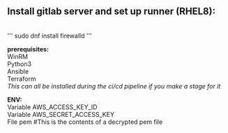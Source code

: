 <h2>Install gitlab server and set up runner (RHEL8):</h2><br>
'''
sudo dnf install firewalld
'''


<b>prerequisites:</b><br>
WinRM <br>
Python3 <br>
Ansible <br>
Terraform <br>
<i>This can all be installed during the ci/cd pipeline if you make a stage for it</i><br>

<b>ENV:</b><br>
Variable AWS_ACCESS_KEY_ID <br>
Variable AWS_SECRET_ACCESS_KEY <br>
File pem #This is the contents of a decrypted pem file <br>
